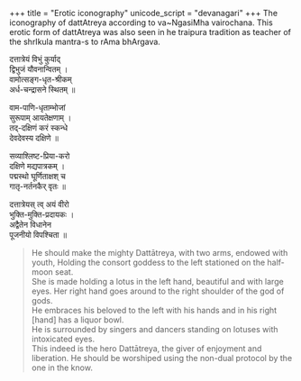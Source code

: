 +++
title = "Erotic iconography"
unicode_script = "devanagari"
+++
The iconography of dattAtreya according to va~NgasiMha vairochana. This erotic form of dattAtreya was also seen in he traipura tradition as teacher of the shrIkula mantra-s to rAma bhArgava.

दत्तात्रेयं विभुं कुर्याद्  
द्विभुजं यौवनान्वितम् ।  
वामोत्सङ्ग-धृत-श्रीकम्  
अर्ध-चन्द्रासने स्थितम् ॥  

वाम-पाणि-धृताम्भोजां  
सुरूपाम् आयतेक्षणाम् ।  
तद्-दक्षिणं करं स्कन्धे  
देवदेवस्य दक्षिणे ॥ 

सव्याश्लिष्ट-प्रिया-करो  
दक्षिणे मद्यपात्रकम् ।  
पद्मस्थो घूर्णिताक्षश् च  
गातृ-नर्तनकैर् वृतः ॥ 

दत्तात्रेयस् त्व् अयं वीरो  
भुक्ति-मुक्ति-प्रदायकः ।  
अद्वैतेन विधानेन  
पूजनीयो विपश्चिता ॥ 

> He should make the mighty Dattātreya, with two arms, endowed with youth, Holding the consort goddess to the left stationed on the half-moon seat.  
> She is made holding a lotus in the left hand, beautiful and with large eyes. Her right hand goes around to the right shoulder of the god of gods.  
> He embraces his beloved to the left with his hands and in his right [hand] has a liquor bowl.  
> He is surrounded by singers and dancers standing on lotuses with intoxicated eyes.  
> This indeed is the hero Dattātreya, the giver of enjoyment and liberation. He should be worshiped using the non-dual protocol by the one in the know.